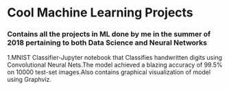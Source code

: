 # Cool Machine Learning Projects
### Contains all the projects in ML done by me in the summer of 2018 pertaining to both Data Science and Neural Networks
1.MNIST Classifier-Jupyter notebook that Classifies handwritten digits using Convolutional Neural Nets.The model achieved a blazing accuracy of 99.5% on 10000 test-set images.Also contains graphical visualization of model using Graphviz.

